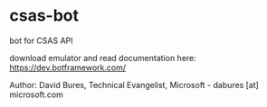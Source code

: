 # csas-bot
bot for CSAS API

download emulator and read documentation here: https://dev.botframework.com/

Author: David Bures, Technical Evangelist, Microsoft - dabures [at] microsoft.com